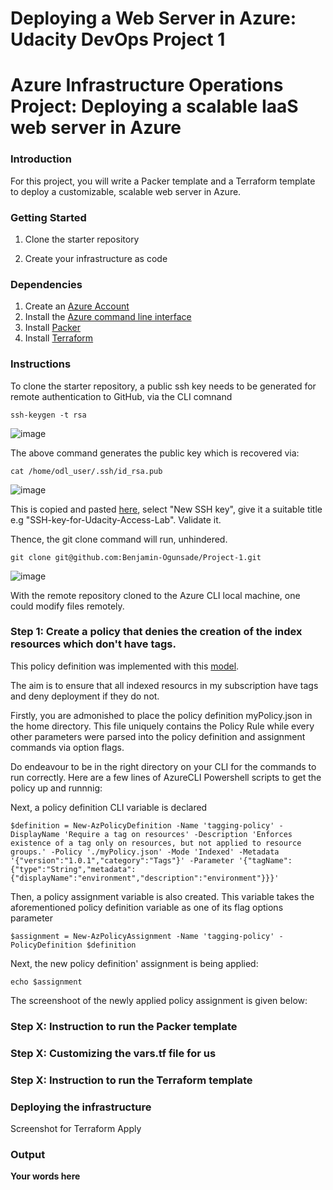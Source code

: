 # Deploying a Web Server in Azure: Udacity DevOps Project 1

# Azure Infrastructure Operations Project: Deploying a scalable IaaS web server in Azure

### Introduction
For this project, you will write a Packer template and a Terraform template to deploy a customizable, scalable web server in Azure.

### Getting Started
1. Clone the starter repository

2. Create your infrastructure as code


### Dependencies
1. Create an [Azure Account](https://portal.azure.com) 
2. Install the [Azure command line interface](https://docs.microsoft.com/en-us/cli/azure/install-azure-cli?view=azure-cli-latest)
3. Install [Packer](https://www.packer.io/downloads)
4. Install [Terraform](https://www.terraform.io/downloads.html)

### Instructions
To clone the starter repository, a public ssh key needs to be generated for remote authentication to GitHub, via the CLI comnand

````
ssh-keygen -t rsa
````
![image](https://user-images.githubusercontent.com/28298236/185976602-ab944906-2b2b-455a-b01b-a0d39e760a6a.png)

The above command generates the public key which is recovered via:

````
cat /home/odl_user/.ssh/id_rsa.pub
````
![image](https://user-images.githubusercontent.com/28298236/185976911-ec54aa80-c6ef-446e-b43a-c01fde7f14ac.png)

This is copied and pasted [here](https://github.com/settings/keys), select "New SSH key", give it a suitable title e.g "SSH-key-for-Udacity-Access-Lab". Validate it.

Thence, the git clone command will run, unhindered.


```
git clone git@github.com:Benjamin-Ogunsade/Project-1.git
````
![image](https://user-images.githubusercontent.com/28298236/185977312-93211a93-712d-4f06-9cd1-a7315e2d8f38.png)

With the remote repository cloned to the Azure CLI local machine, one could modify files remotely.


### Step 1: Create a policy that denies the creation of the index resources which don't have tags.

This policy definition was implemented with this [model](https://portal.azure.com/#view/Microsoft_Azure_Policy/PolicyDetailBlade/definitionId/%2Fproviders%2FMicrosoft.Authorization%2FpolicyDefinitions%2F871b6d14-10aa-478d-b590-94f262ecfa99). 

The aim is to ensure that all indexed resourcs in my subscription have tags and deny deployment if they do not.

Firstly, you are admonished to place the policy definition myPolicy.json in the home directory. This file uniquely contains the Policy Rule while every other parameters were parsed into the policy definition and assignment commands via option flags.

Do endeavour to be in the right directory on your CLI for the commands to run correctly. Here are a few lines of AzureCLI Powershell scripts to get the policy up and runnnig:

Next, a policy definition CLI variable is declared

````
$definition = New-AzPolicyDefinition -Name 'tagging-policy' -DisplayName 'Require a tag on resources' -Description 'Enforces existence of a tag only on resources, but not applied to resource groups.' -Policy './myPolicy.json' -Mode 'Indexed' -Metadata '{"version":"1.0.1","category":"Tags"}' -Parameter '{"tagName":{"type":"String","metadata":{"displayName":"environment","description":"environment"}}}'
````

Then, a policy assignment variable is also created. This variable takes the aforementioned policy definition variable as one of its flag options parameter

````
$assignment = New-AzPolicyAssignment -Name 'tagging-policy' -PolicyDefinition $definition
````

Next, the new policy definition' assignment is being applied:

````
echo $assignment
````

The screenshoot of the newly applied policy assignment is given below:


### Step X: Instruction to run the Packer template

### Step X: Customizing the vars.tf file for us


### Step X: Instruction to run the Terraform template
### Deploying the infrastructure

Screenshot for Terraform Apply


### Output
**Your words here**
